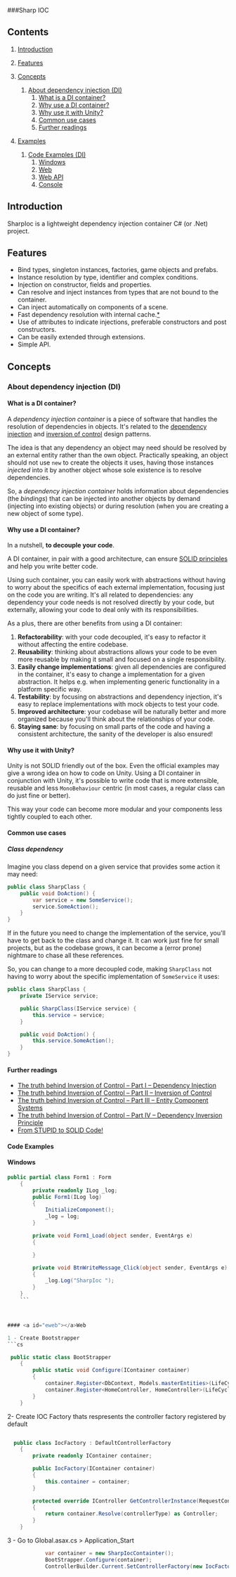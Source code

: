 ###Sharp IOC

## Contents

1. <a href="#introduction">Introduction</a>
2. <a href="#features">Features</a>
3. <a href="#concepts">Concepts</a>
	1. <a href="#about-di">About dependency injection (DI)</a>
		1. <a href="#what-is">What is a DI container?</a>
		2. <a href="#why-use-it">Why use a DI container?</a>
		3. <a href="#why-use-with-unity">Why use it with Unity?</a>
		4. <a href="#common-use-cases">Common use cases</a>
		5. <a href="#further-readings">Further readings</a>
		
		

4. <a href="#concepts">Examples</a>
	1. <a href="#about-di">Code Examples (DI)</a>	        
		1. <a href="#ewindows">Windows</a>
		2. <a href="#eweb">Web</a>
		3. <a href="#ewebapi">Web API</a>
		4. <a href="#econsole">Console</a>		

## <a id="introduction"></a>Introduction

SharpIoc is a lightweight dependency injection container C# (or .Net) project.

## <a id="features"></a>Features

* Bind types, singleton instances, factories, game objects and prefabs.
* Instance resolution by type, identifier and complex conditions.
* Injection on constructor, fields and properties.
* Can resolve and inject instances from types that are not bound to the container.
* Can inject automatically on components of a scene.
* Fast dependency resolution with internal cache.<a href=#performance>\*</a>
* Use of attributes to indicate injections, preferable constructors and post constructors.
* Can be easily extended through extensions.
* Simple API.

## <a id="concepts"></a>Concepts

### <a id="about-di"></a>About dependency injection (DI)

#### <a id="what-is"></a>What is a DI container?

A *dependency injection container* is a piece of software that handles the resolution of dependencies in objects. It's related to the [dependency injection](http://en.wikipedia.org/wiki/Dependency_injection) and [inversion of control](http://en.wikipedia.org/wiki/Inversion_of_control) design patterns.

The idea is that any dependency an object may need should be resolved by an external entity rather than the own object. Practically speaking, an object should not use `new` to create the objects it uses, having those instances *injected* into it by another object whose sole existence is to resolve dependencies.

So, a *dependency injection container* holds information about dependencies (the *bindings*) that can be injected into another objects by demand (injecting into existing objects) or during resolution (when you are creating a new object of some type).

#### <a id="why-use-it"></a>Why use a DI container?

In a nutshell, **to decouple your code**.

A DI container, in pair with a good architecture, can ensure [SOLID principles](http://en.wikipedia.org/wiki/SOLID_%28object-oriented_design%29) and help you write better code.

Using such container, you can easily work with abstractions without having to worry about the specifics of each external implementation, focusing just on the code you are writing. It's all related to dependencies: any dependency your code needs is not resolved directly by your code, but externally, allowing your code to deal only with its responsibilities.

As a plus, there are other benefits from using a DI container:

1. **Refactorability**: with your code decoupled, it's easy to refactor it without affecting the entire codebase.
2. **Reusability**: thinking about abstractions allows your code to be even more reusable by making it small and focused on a single responsibility.
3. **Easily change implementations**: given all dependencies are configured in the container, it's easy to change a implementation for a given abstraction. It helps e.g. when implementing generic functionality in a platform specific way.
4. **Testability**: by focusing on abstractions and dependency injection, it's easy to replace implementations with mock objects to test your code.
5. **Improved architecture**: your codebase will be naturally better and more organized because you'll think about the relationships of your code.
6. **Staying sane**: by focusing on small parts of the code and having a consistent architecture, the sanity of the developer is also ensured!

#### <a id="why-use-with-unity"></a>Why use it with Unity?

Unity is not SOLID friendly out of the box. Even the official examples may give a wrong idea on how to code on Unity. Using a DI container in conjunction with Unity, it's possible to write code that is more extensible, reusable and less `MonoBehaviour` centric (in most cases, a regular class can do just fine or better).

This way your code can become more modular and your components less tightly coupled to each other.

#### <a id="common-use-cases"></a>Common use cases

##### Class dependency

Imagine you class depend on a given service that provides some action it may need:

```cs
public class SharpClass {
	public void DoAction() {
		var service = new SomeService();
		service.SomeAction();
	}
}
```

If in the future you need to change the implementation of the service, you'll have to get back to the class and change it. It can work just fine for small projects, but as the codebase grows, it can become a (error prone) nightmare to chase all these references.

So, you can change to a more decoupled code, making `SharpClass` not having to worry about the specific implementation of `SomeService` it uses:

```cs
public class SharpClass {
	private IService service;

	public SharpClass(IService service) {
		this.service = service;
	}

	public void DoAction() {
		this.service.SomeAction();
	}
}
```

#### <a id="further-readings"></a>Further readings

- [The truth behind Inversion of Control – Part I – Dependency Injection](http://www.sebaslab.com/the-truth-behind-inversion-of-control-part-i-dependency-injection/)
- [The truth behind Inversion of Control – Part II – Inversion of Control](http://www.sebaslab.com/the-truth-behind-inversion-of-control-part-ii-inversion-of-control/)
- [The truth behind Inversion of Control – Part III – Entity Component Systems](http://www.sebaslab.com/the-truth-behind-inversion-of-control-part-iii-entity-component-systems/)
- [The truth behind Inversion of Control – Part IV – Dependency Inversion Principle](http://www.sebaslab.com/the-truth-behind-inversion-of-control-part-iii-entity-component-systems/)
- [From STUPID to SOLID Code!](http://williamdurand.fr/2013/07/30/from-stupid-to-solid-code/)



#### <a id="Examples"></a>Code Examples

#### <a id="ewindows"></a>Windows

```cs
public partial class Form1 : Form
    {
        private readonly ILog _log;
        public Form1(ILog log)
        {
            InitializeComponent();
            _log = log;
        }

        private void Form1_Load(object sender, EventArgs e)
        {

        }

        private void BtnWriteMessage_Click(object sender, EventArgs e)
        {
            _log.Log("SharpIoc ");
        }
    }
    ```



#### <a id="eweb"></a>Web 

1 - Create Bootstrapper
```cs

 public static class BootStrapper
    {
        public static void Configure(IContainer container)
        {
            container.Register<DbContext, Models.masterEntities>(LifeCycle.Singleton);
            container.Register<HomeController, HomeController>(LifeCycle.Transient);
        }
    }

```


 2- Create IOC Factory thats respresents the controller factory registered by default
```cs

  public class IocFactory : DefaultControllerFactory
    {
        private readonly IContainer container;

        public IocFactory(IContainer container)
        {
            this.container = container;
        }

        protected override IController GetControllerInstance(RequestContext requestContext, Type controllerType)
        {
            return container.Resolve(controllerType) as Controller;
        }
    }
```



3 - Go to Global.asax.cs > Application_Start 
```cs
            var container = new SharpIocContainter();
            BootStrapper.Configure(container);
            ControllerBuilder.Current.SetControllerFactory(new IocFactory(container));
	    
```







